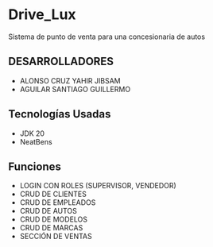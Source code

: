 # Drive_Lux
Sistema de punto de venta para una concesionaria de autos

## DESARROLLADORES

* ALONSO CRUZ YAHIR JIBSAM
* AGUILAR SANTIAGO GUILLERMO

## Tecnologías Usadas

* JDK 20
* NeatBens

## Funciones

* LOGIN CON ROLES (SUPERVISOR, VENDEDOR)
* CRUD DE CLIENTES
* CRUD DE EMPLEADOS
* CRUD DE AUTOS
* CRUD DE MODELOS
* CRUD DE MARCAS
* SECCIÓN DE VENTAS


